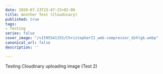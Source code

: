 ```yaml
---
date: 2020-07-23T23:47:23+02:00
title: Another Test (Cloudinary)
published: true
tags:
- Testing
series: false
cover_image: "/v1595541155/ChristopherII_web-compressor_dzhlgk.webp"
canonical_url: false
description: ''

---
```

Testing Cloudinary uploading image (Test 2)